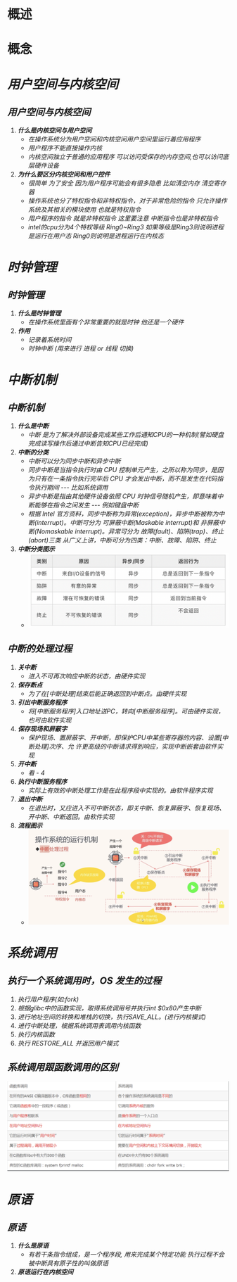 # 概述


# 概念

# ***用户空间与内核空间***

## ***用户空间与内核空间***

1. ***什么是内核空间与用户空间***
   - *在操作系统分为用户空间和内核空间用户空间里运行着应用程序*
   - *用户程序不能直接操作内核*
   - *内核空间独立于普通的应用程序 可以访问受保存的内存空间,也可以访问底层硬件设备*
2. ***为什么要区分内核空间和用户控件***
   - *很简单 为了安全 因为用户程序可能会有很多隐患 比如清空内存 清空寄存器*
   - *操作系统也分了特权指令和非特权指令，对于非常危险的指令 只允许操作系统及其相关的模块使用 也就是特权指令*
   - *用户程序的指令 就是非特权指令 这里要注意 中断指令也是非特权指令*
   - *intel的cpu分为4个特权等级 Ring0~Ring3    如果等级是Ring3则说明进程是运行在用户态 Ring0则说明是进程运行在内核态*

# ***时钟管理***

## ***时钟管理***

1. ***什么是时钟管理***
   - *在操作系统里面有个非常重要的就是时钟 他还是一个硬件*
2. ***作用***
   - *记录着系统时间*
   - *时钟中断 (用来进行 进程 or 线程 切换)*

# ***中断机制***

## ***中断机制***

1. ***什么是中断***
   - *中断 是为了解决外部设备完成某些工作后通知CPU的一种机制(譬如硬盘完成读写操作后通过中断告知CPU已经完成)*
2. ***中断的分类***
   - *中断可以分为同步中断和异步中断*
   - *同步中断是当指令执行时由 CPU 控制单元产生，之所以称为同步，是因为只有在一条指令执行完毕后 CPU 才会发出中断，而不是发生在代码指令执行期间  --- 比如系统调用*
   - *异步中断是指由其他硬件设备依照 CPU 时钟信号随机产生，即意味着中断能够在指令之间发生 --- 例如键盘中断*
   - *根据 Intel 官方资料，同步中断称为异常(exception)，异步中断被称为中断(interrupt)。中断可分为 可屏蔽中断(Maskable interrupt)和 非屏蔽中断(Nomaskable interrupt)。异常可分为 故障(fault)、陷阱(trap)、终止(abort)三类    从广义上讲，中断可分为四类：中断、故障、陷阱、终止*
3. ***中断分类图示***
   - ![中断分类](https://raw.githubusercontent.com/vlicecream/cloudImage/main/data/202302082110920.png)

## ***中断的处理过程***

1. ***关中断***
   - *进入不可再次响应中断的状态，由硬件实现*
2. ***保存断点***
   - *为了在[中断处理]结束后能正确返回到中断点。由硬件实现*
3. ***引出中断服务程序***
   - *将[中断服务程序]入口地址送PC，转向[中断服务程序]。可由硬件实现，也可由软件实现*
4. ***保存现场和屏蔽字***
   - *保护现场、置屏蔽字、开中断，即保护CPU中某些寄存器的内容、设置[中断处理]次序、允 许更高级的中断请求得到响应，实现中断嵌套由软件实现*
5. ***开中断***
   - *看 - 4*
6. ***执行中断服务程序***
   - *实际上有效的中断处理工作是在此程序段中实现的。由软件程序实现*
7. ***退出中断***
   - *在退出时，又应进入不可中断状态，即关中断、恢复屏蔽字、恢复现场、开中断、中断返回。由软件实现*
8. ***流程图示***
   - ![操作系统的运行机制](https://raw.githubusercontent.com/vlicecream/cloudImage/main/data/202302082110921.png)

# ***系统调用***

## ***执行一个系统调用时，OS 发生的过程***

1. *执行用户程序(如:fork)*
2. *根据glibc中的函数实现，取得系统调用号并执行int $0x80产生中断*
3. *进行地址空间的转换和堆栈的切换，执行SAVE_ALL。(进行内核模式)*
4. *进行中断处理，根据系统调用表调用内核函数*
5. *执行内核函数*
6. *执行 RESTORE_ALL 并返回用户模式*

## ***系统调用跟函数调用的区别***

![系统调用跟函数调用的区别](https://raw.githubusercontent.com/vlicecream/cloudImage/main/data/202303022118832.png)

# ***原语***

## ***原语***

1. ***什么是原语***
   - *有若干条指令组成，是一个程序段, 用来完成某个特定功能 执行过程不会被中断具有原子性的叫做原语*
2. ***原语运行在内核空间***

